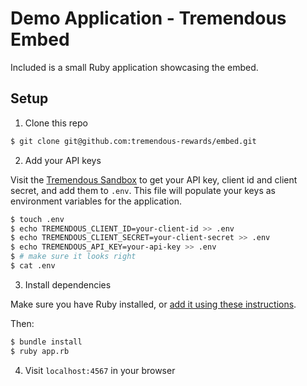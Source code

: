 # Demo Application - Tremendous Embed

Included is a small Ruby application showcasing the embed.

## Setup

1. Clone this repo

```sh
$ git clone git@github.com:tremendous-rewards/embed.git
```

2. Add your API keys

Visit the [Tremendous Sandbox](https://testflight.tremendous.com) to get your API key, client id and client secret, and add them to `.env`. This file will populate your keys as environment variables for the application.

```sh
$ touch .env
$ echo TREMENDOUS_CLIENT_ID=your-client-id >> .env
$ echo TREMENDOUS_CLIENT_SECRET=your-client-secret >> .env
$ echo TREMENDOUS_API_KEY=your-api-key >> .env
$ # make sure it looks right
$ cat .env
```

3. Install dependencies

Make sure you have Ruby installed, or [add it using these instructions](https://www.ruby-lang.org/en/documentation/installation/).

Then:

```sh
$ bundle install
$ ruby app.rb
```

4. Visit `localhost:4567` in your browser
